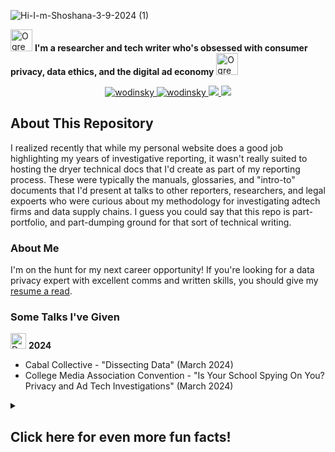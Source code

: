 
![Hi-I-m-Shoshana-3-9-2024 (1)](https://github.com/SWodinsky/swodinsky/assets/29129422/c53f111e-c6d9-4e69-bb47-a6fada6d095a)

<img src="https://raw.githubusercontent.com/Tarikul-Islam-Anik/Animated-Fluent-Emojis/master/Emojis/Smilies/Ogre.png" alt="Ogre" width="35" height="35" /> **I'm a researcher and tech writer who's obsessed with consumer privacy, data ethics, and the digital ad economy** <img src="https://raw.githubusercontent.com/Tarikul-Islam-Anik/Animated-Fluent-Emojis/master/Emojis/Smilies/Ogre.png" alt="Ogre" width="35" height="35" />

<p align="center">
 <a href="https://wodinsky.world" target="blank">
  <img src="https://img.shields.io/badge/Website-DC143C?style=for-the-badge&logo=medium&logoColor=white" alt="wodinsky" />
 </a>
 <a href="https://linkedin.com/in/swodinsky" target="_blank">
  <img src="https://img.shields.io/badge/LinkedIn-0077B5?style=for-the-badge&logo=linkedin&logoColor=white" alt="wodinsky"/>
 </a>
 <a href="https://twitter.com/swodinsky" target="_blank">
  <img src="https://img.shields.io/badge/Twitter-1DA1F2?style=for-the-badge&logo=twitter&logoColor=white" />
 </a>
<a href="https://discord.com/invite/QteeuEAz2Y" target="_blank">
  <img src="https://img.shields.io/discord/1038908806677139578?style=for-the-badge&logo=Discord&logoColor=white&label=discord&labelColor=%237289DA&color=%237289DA" />
 </a>

## About This Repository
I realized recently that while my personal website does a good job highlighting my years of investigative reporting, it wasn't really suited to hosting the dryer technical docs that I'd create as part of my reporting process. These were typically the manuals, glossaries, and "intro-to" documents that I'd present at talks to other reporters, researchers, and legal expoerts who were curious about my methodology for investigating adtech firms and data supply chains. I guess you could say that this repo is part-portfolio, and part-dumping ground for that sort of technical writing. 

### About Me
I'm on the hunt for my next career opportunity! If you're looking for a data privacy expert with excellent comms and written skills, you should give my [resume a read](https://www.canva.com/design/DAF_FF4baLA/dz9eEzb5T1x2pwRSER7MxQ/view).

### Some Talks I've Given
<img src="https://raw.githubusercontent.com/Tarikul-Islam-Anik/Animated-Fluent-Emojis/master/Emojis/Objects/Drop%20of%20Blood.png" alt="Drop of Blood" width="25" height="25" /> **2024** 

- Cabal Collective - "Dissecting Data" (March 2024)
- College Media Association Convention - "Is Your School Spying On You? Privacy and Ad Tech Investigations" (March 2024)

<details>
<summary><h2>Click here for even more fun facts!</h2></summary>
 
<img src="https://raw.githubusercontent.com/Tarikul-Islam-Anik/Animated-Fluent-Emojis/master/Emojis/Animals/Fly.png" alt="Fly" width="25" height="25" /> I'm looking to contribute user guides, product walkthroughs and "intro-to" documentation to folks creating technology in the data privacy space.

<img src="https://raw.githubusercontent.com/Tarikul-Islam-Anik/Animated-Fluent-Emojis/master/Emojis/Animals/Fly.png" alt="Fly" width="25" height="25" /> I'd love to colaborate on adversarial privacy projects and OSINT-based investigations

<img src="https://raw.githubusercontent.com/Tarikul-Islam-Anik/Animated-Fluent-Emojis/master/Emojis/Animals/Fly.png" alt="Fly" width="25" height="25" /> I'm always available to give talks on adtech, data protection laws and content moderation

<img src="https://raw.githubusercontent.com/Tarikul-Islam-Anik/Animated-Fluent-Emojis/master/Emojis/Animals/Fly.png" alt="Fly" width="25" height="25" /> I'm happy to offer pay-what-you-can courses on tools like Wireshark and Charles Proxy for journalists and academic researchers

<img src="https://raw.githubusercontent.com/Tarikul-Islam-Anik/Animated-Fluent-Emojis/master/Emojis/Animals/Fly.png" alt="Fly" width="25" height="25" /> I'm best reached by email, LinkedIn, or Twitter

<img src="https://raw.githubusercontent.com/Tarikul-Islam-Anik/Animated-Fluent-Emojis/master/Emojis/Animals/Fly.png" alt="Fly" width="25" height="25" /> In my downtime, I like building mechanical keyboards and chainsmoking on strangers' balconies
</details>



<!-- <a href="https://www.textstudio.com/">Font generator</a> -->
<!-- [<a href="https://www.textstudio.com/">Font generator</a>](https://www.deviantart.com/halmtier/art/PS-Patterns-Of-all-things-fleshy-336191574
)
 -->
